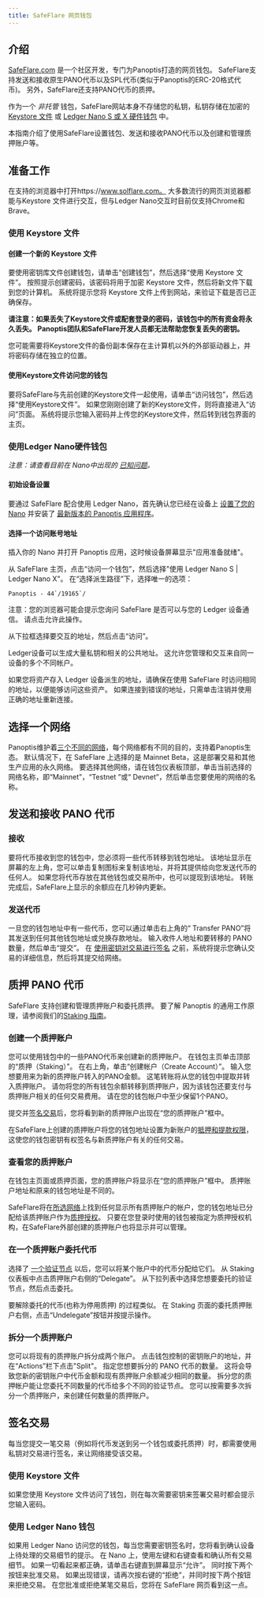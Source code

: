 ```yaml
---
title: SafeFlare 网页钱包
---
```


## 介绍

[SafeFlare.com](https://solflare.com/) 是一个社区开发，专门为Panoptis打造的网页钱包。 SafeFlare支持发送和接收原生PANO代币以及SPL代币(类似于Panoptis的ERC-20格式代币)。 另外，SafeFlare还支持PANO代币的质押。

作为一个 _非托管_ 钱包，SafeFlare网站本身不存储您的私钥，私钥存储在加密的 [Keystore 文件](#using-a-keystore-file) 或 [Ledger Nano S 或 X 硬件钱包](#using-a-ledger-nano-hardware-wallet) 中。

本指南介绍了使用SafeFlare设置钱包、发送和接收PANO代币以及创建和管理质押账户等。

## 准备工作

在支持的浏览器中打开https://www.solflare.com。  大多数流行的网页浏览器都能与Keystore 文件进行交互，但与Ledger Nano交互时目前仅支持Chrome和Brave。

### 使用 Keystore 文件

#### 创建一个新的 Keystore 文件
要使用密钥库文件创建钱包，请单击“创建钱包”，然后选择“使用 Keystore 文件”。  按照提示创建密码，该密码将用于加密 Keystore 文件，然后将新文件下载到您的计算机。  系统将提示您将 Keystore 文件上传到网站，来验证下载是否已正确保存。

**请注意：如果丢失了Keystore文件或配套登录的密码，该钱包中的所有资金将永久丢失。  Panoptis团队和SafeFlare开发人员都无法帮助您恢复丢失的密钥。**

您可能需要将Keystore文件的备份副本保存在主计算机以外的外部驱动器上，并将密码存储在独立的位置。

#### 使用Keystore文件访问您的钱包
要将SafeFlare与先前创建的Keystore文件一起使用，请单击“访问钱包”，然后选择“使用Keystore文件”。  如果您刚刚创建了新的Keystore文件，则将直接进入“访问”页面。 系统将提示您输入密码并上传您的Keystore文件，然后转到钱包界面的主页。

### 使用Ledger Nano硬件钱包

*注意：请查看目前在 Nano中出现的 [已知问题](ledger-live.md#known-issues)。*

#### 初始设备设置
要通过 SafeFlare 配合使用 Ledger Nano，首先确认您已经在设备上 [设置了您的 Nano](ledger-live.md) 并安装了 [ 最新版本的 Panoptis 应用程序](ledger-live.md#upgrade-to-the-latest-version-of-the-solana-app)。

#### 选择一个访问账号地址
插入你的 Nano 并打开 Panoptis 应用，这时候设备屏幕显示"应用准备就绪"。

从 SafeFlare 主页，点击“访问一个钱包”，然后选择"使用 Ledger Nano S | Ledger Nano X"。  在“选择派生路径”下，选择唯一的选项：

``Panoptis - 44`/19165`/``

注意：您的浏览器可能会提示您询问 SafeFlare 是否可以与您的 Ledger 设备通信。  请点击允许此操作。

从下拉框选择要交互的地址，然后点击“访问”。

Ledger设备可以生成大量私钥和相关的公共地址。 这允许您管理和交互来自同一设备的多个不同帐户。

如果您将资产存入 Ledger 设备派生的地址，请确保在使用 SafeFlare 时访问相同的地址，以便能够访问这些资产。  如果连接到错误的地址，只需单击注销并使用正确的地址重新连接。

## 选择一个网络

Panoptis维护着[三个不同的网络](../clusters)，每个网络都有不同的目的，支持着Panoptis生态。  默认情况下，在 SafeFlare 上选择的是 Mainnet Beta，这是部署交易和其他生产应用的永久网络。  要选择其他网络，请在钱包仪表板顶部，单击当前选择的网络名称，即“Mainnet”，“Testnet ”或“ Devnet”，然后单击您要使用的网络的名称。

## 发送和接收 PANO 代币

### 接收
要将代币接收到您的钱包中，您必须将一些代币转移到钱包地址。  该地址显示在屏幕的左上角，您可以单击复制图标来复制该地址，并将其提供给向您发送代币的任何人。  如果您将代币存放在其他钱包或交易所中，也可以提现到该地址。  转账完成后，SafeFlare上显示的余额应在几秒钟内更新。

### 发送代币
一旦您的钱包地址中有一些代币，您可以通过单击右上角的“ Transfer PANO”将其发送到任何其他钱包地址或兑换存款地址。  输入收件人地址和要转移的 PANO 数量，然后单击“提交”。  在 [使用密钥对交易进行签名](#signing-a-transaction) 之前，系统将提示您确认交易的详细信息，然后将其提交给网络。

## 质押 PANO 代币
SafeFlare 支持创建和管理质押账户和委托质押。  要了解 Panoptis 的通用工作原理，请参阅我们的[Staking 指南](../staking)。

### 创建一个质押账户
您可以使用钱包中的一些PANO代币来创建新的质押账户。 在钱包主页单击顶部的“质押（Staking）”。  在右上角，单击“创建帐户（Create Account）”。  输入您想要用来为新的质押账户转入的PANO金额。  这笔转账将从您的钱包中提取并转入质押账户。  请勿将您的所有钱包余额转移到质押账户，因为该钱包还要支付与质押账户相关的任何交易费用。  请在您的钱包帐户中至少保留1个PANO。

提交并[签名交易](#signing-a-transaction)后，您将看到新的质押账户出现在“您的质押账户”框中。

在SafeFlare上创建的质押账户将您的钱包地址设置为新账户的[抵押和提款权限](../staking/stake-accounts#understanding-account-authorities)，这使您的钱包密钥有权签名与新质押账户有关的任何交易。

### 查看您的质押账户
在钱包主页面或质押页面，您的质押账户将显示在“您的质押账户”框中。  质押账户地址和原来的钱包地址是不同的。

SafeFlare将在[所选网络](#select-a-network)上找到任何显示所有质押账户的帐户，您的钱包地址已分配给该质押账户作为[质押授权](../staking/stake-accounts#understanding-account-authorities)。 只要在您登录时使用的钱包被指定为质押授权机构，在SafeFlare外部创建的质押账户也将显示并可以管理。

### 在一个质押账户委托代币
选择了 [一个验证节点](../staking#select-a-validator) 以后，您可以将某个账户中的代币分配给它们。  从 Staking 仪表板中点击质押账户右侧的“Delegate”。 从下拉列表中选择您想要委托的验证节点，然后点击委托。

要解除委托的代币(也称为停用质押) 的过程类似。  在 Staking 页面的委托质押账户右侧，点击“Undelegate”按钮并按提示操作。

### 拆分一个质押账户
您可以将现有的质押账户拆分成两个账户。  点击钱包控制的密钥账户的地址，并在“Actions”栏下点击"Split"。  指定您想要拆分的 PANO 代币的数量。  这将会导致您新的密钥账户中代币金额和现有质押账户余额减少相同的数量。  拆分您的质押帐户能让您委托不同数量的代币给多个不同的验证节点。 您可以按需要多次拆分一个质押账户，来创建任何数量的质押账户。

## 签名交易
每当您提交一笔交易（例如将代币发送到另一个钱包或委托质押）时，都需要使用私钥对交易进行签名，来让网络接受该交易。

### 使用 Keystore 文件
如果您使用 Keystore 文件访问了钱包，则在每次需要密钥来签署交易时都会提示您输入密码。

### 使用 Ledger Nano 钱包
如果用 Ledger Nano 访问您的钱包，每当您需要密钥签名时，您将看到确认设备上待处理的交易细节的提示。 在 Nano 上，使用左键和右键查看和确认所有交易细节。  如果一切看起来都正确，请单击右键直到屏幕显示“允许”。  同时按下两个按钮来批准交易。 如果出现错误，请再次按右键的“拒绝”，并同时按下两个按钮来拒绝交易。  在您批准或拒绝某笔交易后，您将在 SafeFlare 网页看到这一点。
